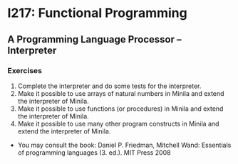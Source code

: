 # I217: Functional Programming
## A Programming Language Processor – Interpreter
### Exercises
1. Complete the interpreter and do some tests for the interpreter.
2. Make it possible to use arrays of natural numbers in Minila and extend the interpreter of Minila.
3. Make it possible to use functions (or procedures) in Minila and extend the interpreter of Minila.
4. Make it possible to use many other program constructs in Minila and extend the interpreter of Minila.
- You may consult the book: Daniel P. Friedman, Mitchell Wand: Essentials of programming languages (3. ed.). MIT Press 2008
